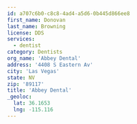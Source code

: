 ```yaml
---
id: a707c6b0-c8c8-4ad4-a5d6-0b445d866ee8
first_name: Donovan
last_name: Browning
license: DDS
services:
  - dentist
category: Dentists
org_name: 'Abbey Dental'
address: '4408 S Eastern Av'
city: 'Las Vegas'
state: NV
zip: '89117'
title: 'Abbey Dental'
_geoloc:
  lat: 36.1653
  lng: -115.116
---
```

